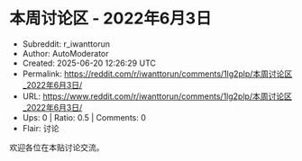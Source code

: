 # 本周讨论区 - 2022年6月3日

- Subreddit: r_iwanttorun
- Author: AutoModerator
- Created: 2025-06-20 12:26:29 UTC
- Permalink: https://reddit.com/r/iwanttorun/comments/1lg2plp/本周讨论区_2022年6月3日/
- URL: https://www.reddit.com/r/iwanttorun/comments/1lg2plp/本周讨论区_2022年6月3日/
- Ups: 0 | Ratio: 0.5 | Comments: 0
- Flair: 讨论


欢迎各位在本贴讨论交流。

